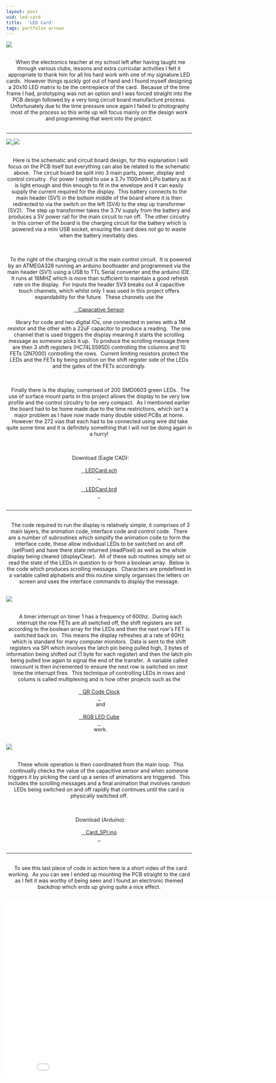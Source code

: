 ```yaml
---
layout: post
uid: led-card
title:  'LED Card'
tags: portfolio arrows
---
```


<a href="{{ site.url }}/images/portfolio/led-card/IMG_5059.jpg">
<img src = "{{ site.url }}/images/portfolio/led-card/IMG_5059.jpg">
</a>


<div class="sqs-html-content">
 <p class="" style="text-align:center;white-space:pre-wrap;">
  When the electronics teacher at my school left after having taught me through various clubs, lessons and extra curricular activities I felt it appropriate to thank him for all his hard work with one of my signature LED cards.  However things quickly got out of hand and I found myself designing a 20x10 LED matrix to be the centrepiece of the card.  Because of the time frame I had, prototyping was not an option and I was forced straight into the PCB design followed by a very long circuit board manufacture process.  Unfortunately due to the time pressure once again I failed to photography most of the process so this write up will focus mainly on the design work and programming that went into the project.
 </p>
</div>


<hr>

<a href="{{ site.url }}/images/portfolio/led-card/image-asset.png">
<img src = "{{ site.url }}/images/portfolio/led-card/image-asset.png">
</a>


<a href="{{ site.url }}/images/portfolio/led-card/image-asset.png">
<img src = "{{ site.url }}/images/portfolio/led-card/image-asset.png">
</a>


<div class="sqs-html-content">
 <p class="" style="text-align:center;white-space:pre-wrap;">
  Here is the schematic and circuit board design, for this explanation I will focus on the PCB itself but everything can also be related to the schematic above.  The circuit board be split into 3 main parts, power, display and control circuitry.  For power I opted to use a 3.7v 1100mAh LiPo battery as it is light enough and thin enough to fit in the envelope and it can easily supply the current required for the display.  This battery connects to the main header (SV1) in the bottom middle of the board where it is then redirected to via the switch on the left (SV4) to the step up transformer (SV2).  The step up transformer takes the 3.7V supply from the battery and produces a 5V power rail for the main circuit to run off.  The other circuitry in this corner of the board is the charging circuit for the battery which is powered via a mini USB socket, ensuring the card does not go to waste when the battery inevitably dies.
 </p>
 <p class="" style="text-align:center;white-space:pre-wrap;">
  To the right of the charging circuit is the main control circuit.  It is powered by an ATMEGA328 running an arduino bootloader and programmed via the main header (SV1) using a USB to TTL Serial converter and the arduino IDE.  It runs at 16MHZ which is more than sufficient to maintain a good refresh rate on the display.  For inputs the header SV3 breaks out 4 capacitive touch channels, which whilst only 1 was used in this project offers expandability for the future.  These channels use the
  <a href="http://playground.arduino.cc/Main/CapacitiveSensor?from=Main.CapSense" target="_blank">
   Capacative Sensor
  </a>
  library for code and two digital IOs, one connected in series with a 1M resistor and the other with a 22uF capacitor to produce a reading.  The one channel that is used triggers the display meaning it starts the scrolling message as someone picks it up.  To produce the scrolling message there are then 3 shift registers (HC74LS595D) controlling the columns and 10 FETs (2N7000) controlling the rows.  Current limiting resistors protect the LEDs and the FETs by being position on the shift register side of the LEDs and the gates of the FETs accordingly.
 </p>
 <p class="" style="text-align:center;white-space:pre-wrap;">
  Finally there is the display, comprised of 200 SMD0603 green LEDs.  The use of surface mount parts in this project allows the display to be very low profile and the control circuitry to be very compact.  As I mentioned earlier the board had to be home made due to the time restrictions, which isn't a major problem as I have now made many double sided PCBs at home.  However the 272 vias that each had to be connected using wire did take quite some time and it is definitely something that I will not be doing again in a hurry!
 </p>
 <p class="" style="text-align:center;white-space:pre-wrap;">
  Download (Eagle CAD):
  <a href="{{ site.url }}/files/led-card/Board.sch">
   LEDCard.sch
  </a>
  <a href="{{ site.url }}/files/led-card/Board.brd">
   LEDCard.brd
  </a>
 </p>
</div>


<hr>

<div class="sqs-html-content">
 <p class="" style="text-align:center;white-space:pre-wrap;">
  The code required to run the display is relatively simple, it comprises of 3 main layers, the animation code, interface code and control code.  There are a number of subroutines which simplify the animation code to form the interface code, these allow individual LEDs to be switched on and off (setPixel) and have there state returned (readPixel) as well as the whole display being cleared (displayClear).  All of these sub routines simply set or read the state of the LEDs in question to or from a boolean array.  Below is the code which produces scrolling messages.  Characters are predefined in a variable called alphabets and this routine simply organises the letters on screen and uses the interface commands to display the message.
 </p>
</div>


<a href="{{ site.url }}/images/portfolio/led-card/image-asset.png">
<img src = "{{ site.url }}/images/portfolio/led-card/image-asset.png">
</a>


<div class="sqs-html-content">
 <p class="" style="text-align:center;white-space:pre-wrap;">
  A timer interrupt on timer 1 has a frequency of 600hz.  During each interrupt the row FETs are all switched off, the shift registers are set according to the boolean array for the LEDs and then the next row's FET is switched back on.  This means the display refreshes at a rate of 60Hz which is standard for many computer monitors.  Data is sent to the shift registers via SPI which involves the latch pin being pulled high, 3 bytes of information being shifted out (1 byte for each register) and then the latch pin being pulled low again to signal the end of the transfer.  A variable called rowcount is then incremented to ensure the next row is switched on next time the interrupt fires.  This technique of controlling LEDs in rows and colums is called multiplexing and is how other projects such as the
  <a href="{{ site.url }}/new-page-1">
   QR Code Clock
  </a>
  and
  <a href="{{ site.url }}/rgb-led-cube">
   RGB LED Cube
  </a>
  work.
 </p>
</div>


<a href="{{ site.url }}/images/portfolio/led-card/Code1.png">
<img src = "{{ site.url }}/images/portfolio/led-card/Code1.png">
</a>


<div class="sqs-html-content">
 <p class="" style="text-align:center;white-space:pre-wrap;">
  These whole operation is then coordinated from the main loop.  This continually checks the value of the capacitive sensor and when someone triggers it by picking the card up a series of animations are triggered.  This includes the scrolling messages and a final animation that involves random LEDs being switched on and off rapidly that continues until the card is physically switched off.
 </p>
 <p class="" style="text-align:center;white-space:pre-wrap;">
  Download (Arduino):
  <a href="{{ site.url }}/files/led-card/Card_SPI.ino">
   Card_SPI.ino
  </a>
 </p>
</div>


<hr>

<div class="sqs-html-content">
 <p class="" style="text-align:center;white-space:pre-wrap;">
  To see this last piece of code in action here is a short video of the card working.  As you can see I ended up mounting the PCB straight to the card as I felt it was worthy of being seen and I found an electronic themed backdrop which ends up giving quite a nice effect.
 </p>
</div>


<iframe src="//www.youtube.com/embed/uXhqPxu4wf8?wmode=opaque&enablejsapi=1" height="480" width="854" scrolling="no" frameborder="0" allowfullscreen=""><br/></iframe>

